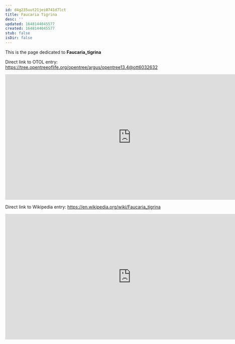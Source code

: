 ```yaml
---
id: d4g235uut21jei0741d7lct
title: Faucaria Tigrina
desc: ''
updated: 1648144045577
created: 1648144045577
stub: false
isDir: false
---
```

This is the page dedicated to **Faucaria_tigrina**


Direct link to OTOL entry: https://tree.opentreeoflife.org/opentree/argus/opentree13.4@ott6032632



<html>
    <body>
    <iframe src="https://tree.opentreeoflife.org/opentree/argus/opentree13.4@ott6032632"
    width="800" height="400" frameborder="0" allowfullscreen> </iframe>
    </body>
</html>
    


Direct link to Wikipedia entry: https://en.wikipedia.org/wiki/Faucaria_tigrina



<html>
    <body>
    <iframe src="https://en.wikipedia.org/wiki/Faucaria_tigrina"
    width="800" height="400" frameborder="0" allowfullscreen> </iframe>
    </body>
</html>
    
